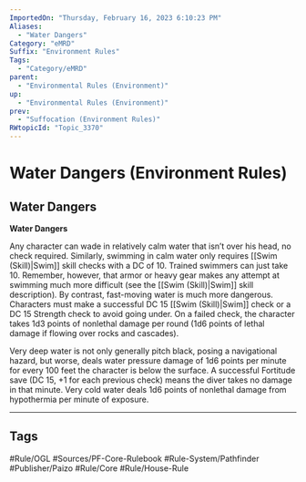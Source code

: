 ```yaml
---
ImportedOn: "Thursday, February 16, 2023 6:10:23 PM"
Aliases:
  - "Water Dangers"
Category: "eMRD"
Suffix: "Environment Rules"
Tags:
  - "Category/eMRD"
parent:
  - "Environmental Rules (Environment)"
up:
  - "Environmental Rules (Environment)"
prev:
  - "Suffocation (Environment Rules)"
RWtopicId: "Topic_3370"
---
```

# Water Dangers (Environment Rules)
## Water Dangers
**Water Dangers**

Any character can wade in relatively calm water that isn’t over his head, no check required. Similarly, swimming in calm water only requires [[Swim (Skill)|Swim]] skill checks with a DC of 10. Trained swimmers can just take 10. Remember, however, that armor or heavy gear makes any attempt at swimming much more difficult (see the [[Swim (Skill)|Swim]] skill description)*.* By contrast, fast-moving water is much more dangerous. Characters must make a successful DC 15 [[Swim (Skill)|Swim]] check or a DC 15 Strength check to avoid going under. On a failed check, the character takes 1d3 points of nonlethal damage per round (1d6 points of lethal damage if flowing over rocks and cascades).

Very deep water is not only generally pitch black, posing a navigational hazard, but worse, deals water pressure damage of 1d6 points per minute for every 100 feet the character is below the surface. A successful Fortitude save (DC 15, +1 for each previous check) means the diver takes no damage in that minute. Very cold water deals 1d6 points of nonlethal damage from hypothermia per minute of exposure.


---
## Tags
#Rule/OGL #Sources/PF-Core-Rulebook #Rule-System/Pathfinder #Publisher/Paizo #Rule/Core #Rule/House-Rule


